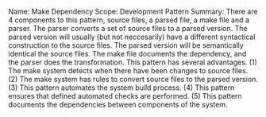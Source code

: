 Name:    Make Dependency
Scope:   Development Pattern
Summary: There are 4 components to this pattern, source files, a parsed file, a make file and a parser.  The parser converts a set of source files to a parsed version.  The parsed version will usually (but not neccesarily) have a different syntactical construction to the source files.  The parsed version will be semantically identical the source files.  The make file documents the dependency, and the parser does the transformation.  This pattern has several advantages.  (1) The make system detects when there have been changes to source files.  (2) The make system has rules to convert source files to the parsed version.  (3)  This pattern automates the system build process.  (4) This pattern ensures that defined automated checks are performed.  (5) This pattern documents the dependencies between components of the system.
